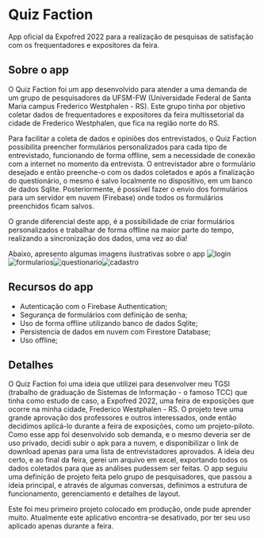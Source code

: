 # Quiz Faction 

App oficial da Expofred 2022 para a realização de pesquisas de satisfação com os frequentadores e expositores da feira.


## Sobre o app

  O Quiz Faction foi um app desenvolvido para atender a uma demanda de um grupo de pesquisadores da UFSM-FW (Universidade Federal de Santa Maria campus Frederico Westphalen - RS). Este grupo tinha por objetivo coletar dados de frequentadores e expositores da feira multissetorial da cidade de Frederico Westphalen, que fica na região norte do RS.

  Para facilitar a coleta de dados e opiniões dos entrevistados, o Quiz Faction possibilita preencher formulários personalizados para cada tipo de entrevistado, funcionando de forma offline, sem a necessidade de conexão com a internet no momento da entrevista. O entrevistador abre o formulário desejado e então preenche-o com os dados coletados e após a finalização do questionário, o mesmo é salvo localmente no dispositivo, em um banco de dados Sqlite. Posteriormente, é possível fazer o envio dos formulários para um servidor em nuvem (Firebase) onde todos os formulários preenchidos ficam salvos.
  
  O grande diferencial deste app, é a possibilidade de criar formulários personalizados e trabalhar de forma offline na maior parte do tempo, realizando a sincronização dos dados, uma vez ao dia!
  

Abaixo, apresento algumas imagens ilustrativas sobre o app
![login](https://user-images.githubusercontent.com/108557225/176982543-057b4cf6-9769-4de3-908d-1016402ec00d.png)![formularios](https://user-images.githubusercontent.com/108557225/176982620-cd4620f7-38c0-4729-9269-17997088c6b1.png)![questionario](https://user-images.githubusercontent.com/108557225/176982684-d0b0c863-af60-4470-9b67-c4259db9ad7f.png)![cadastro](https://user-images.githubusercontent.com/108557225/176982751-94c1543c-6d0a-4bd8-bd1f-f1f0379fc8d9.png)
  

## Recursos do app

 -  Autenticação com o Firebase Authentication;
 -  Segurança de formulários com definição de senha;
 -  Uso de forma offline utilizando banco de dados Sqlite;
 -  Persistencia de dados em nuvem com Firestore Database;
 -  Uso offline;


## Detalhes
  O Quiz Faction foi uma ideia que utilizei para desenvolver meu TGSI (trabalho de graduação de Sistemas de Informação - o famoso TCC) que tinha como estudo de caso, a Expofred 2022, uma feira de exposições que ocorre na minha cidade, Frederico Westphalen - RS. O projeto teve uma grande aprovação dos professores e outros interessados, onde então decidimos aplicá-lo durante a feira de exposições, como um projeto-piloto.
  Como esse app foi desenvolvido sob demanda, e o mesmo deveria ser de uso privado, decidi subir o apk para a nuvem, e disponibilizar o link de download apenas para uma lista de entrevistadores aprovados. A ideia deu certo, e ao final da feira, gerei um arquivo em excel, exportando todos os dados coletados para que as análises pudessem ser feitas.
  O app seguiu uma definição de projeto feita pelo grupo de pesquisadores, que passou a ideia principal, e através de algumas conversas, definimos a estrutura de funcionamento, gerenciamento e detalhes de layout.
  
  
  Este foi meu primeiro projeto colocado em produção, onde pude aprender muito. Atualmente este aplicativo encontra-se desativado, por ter seu uso aplicado apenas durante a feira.
